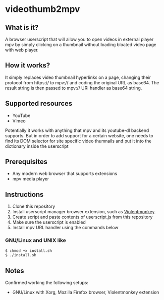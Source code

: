 # videothumb2mpv

## What is it?
A browser userscript that will allow you to open videos in external player mpv by simply clicking on a thumbnail without loading bloated video page with web player.

## How it works?
It simply replaces video thumbnail hyperlinks on a page, changing their protocol from https:// to mpv:// and coding the original URL as base64. The result string is then passed to mpv:// URI handler as base64 string. 

## Supported resources

* YouTube
* Vimeo

Potentially it works with anything that mpv and its youtube-dl backend supports. But in order to add support for a certain website, one needs to find its DOM selector for site specific video thumnails and put it into the dictionary inside the userscript

## Prerequisites
* Any modern web browser that supports extensions 
* mpv media player

## Instructions

1. Clone this repository
1. Install userscript manager browser extension, such as [Violentmonkey](https://violentmonkey.github.io/).
1. Create script and paste contents of userscript.js from this repository
1. Make sure the userscript is enabled
1. Install mpv URL handler using the commands below

### GNU/Linux and UNIX like

```sh
$ chmod +x install.sh
$ ./install.sh
```

## Notes
Confirmed working the following setups:
* GNU/Linux with Xorg, Mozilla Firefox browser, Violentmonkey extension
